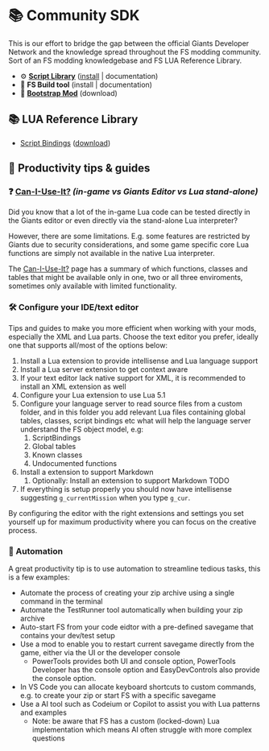 # 📚 Community SDK
This is our effort to bridge the gap between the official Giants Developer Network and the knowledge spread throughout the FS modding community. Sort of an FS modding knowledgebase and FS LUA Reference Library.

- ⚙️ **[Script Library](https://github.com/open-modding-alliance/ScriptLibrary)** ([install](https://github.com/open-modding-alliance/ScriptLibrary?tab=readme-ov-file#installation) | documentation)
- 🧰 **FS Build tool** (install | documentation)
- 🎁 **[Bootstrap Mod](https://github.com/open-modding-alliance/BootstrapMod)** (download)


## 📚 LUA Reference Library
<!-- 
- FS Lua Explained 
- Undocumented functions
- -->
  - [Script Bindings](ScriptBinding.md) ([download](scriptBinding.lua)) 


## 🧙 **Productivity tips & guides**


### ❓ [Can-I-Use-It?](Can-I-Use-It.md) _(in-game vs Giants Editor vs Lua stand-alone)_

Did you know that a lot of the in-game Lua code can be tested directly in the Giants editor or even directly via the stand-alone Lua interpreter? 

However, there are some limitations. E.g. some features are restricted by Giants due to security considerations, and some game specific core Lua functions are simply not available in the native Lua interpreter.

The [Can-I-Use-It?](Can-I-Use-It.md) page has a summary of which functions, classes and tables that might be available only in one, two or all three enviroments, sometimes only available with limited functionality.


### 🛠️ Configure your IDE/text editor
Tips and guides to make you more efficient when working with your mods, especially the XML and Lua parts. Choose the text editor you prefer, ideally one that supports all/most of the options below:

1. Install a Lua extension to provide intellisense and Lua language support
2. Install a Lua server extension to get context aware 
3. If your text editor lack native support for XML, it is recommended to install an XML extension as well
4. Configure your Lua extension to use Lua 5.1
5. Configure your language server to read source files from a custom folder, and in this folder you add relevant Lua files containing global tables, classes, script bindings etc what will help the language server understand the FS object model, e.g:
   1. ScriptBindings
   2. Global tables
   3. Known classes
   4. Undocumented functions
6. Install a extension to support Markdown
   1. Optionally: Install an extension to support Markdown TODO
7. If everything is setup properly you should now have intellisense suggesting `g_currentMission` when you type `g_cur`.

By configuring the editor with the right extensions and settings you set yourself up for maximum productivity where you can focus on the creative process.

### 🤖 Automation 
A great productivity tip is to use automation to streamline tedious tasks, this is a few examples:

- Automate the process of creating your zip archive using a single command in the terminal
- Automate the TestRunner tool automatically when building your zip archive
- Auto-start FS from your code eidtor with a pre-defined savegame that contains your dev/test setup
- Use a mod to enable you to restart current savegame directly from the game, either via the UI or the developer console
  - PowerTools provides both UI and console option, PowerTools Developer has the console option and EasyDevControls also provide the console option.
- In VS Code you can allocate keyboard shortcuts to custom commands, e.g. to create your zip or start FS with a specific savegame
- Use a AI tool such as Codeium or Copilot to assist you with Lua patterns and examples
  - Note: be aware that FS has a custom (locked-down) Lua implementation which means AI often struggle with more complex questions